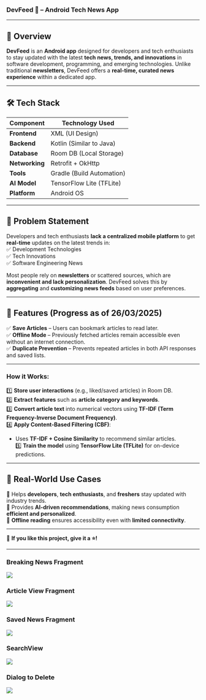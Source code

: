 
### **DevFeed 📱 – Android Tech News App**  

---

## 🚀 **Overview**  
**DevFeed** is an **Android app** designed for developers and tech enthusiasts to stay updated with the latest **tech news, trends, and innovations** in software development, programming, and emerging technologies. Unlike traditional **newsletters**, DevFeed offers a **real-time, curated news experience** within a dedicated app.  

---

## 🛠️ **Tech Stack**  

| Component  | Technology Used  |
|------------|----------------|
| **Frontend** | XML (UI Design) |
| **Backend** | Kotlin (Similar to Java) |
| **Database** | Room DB (Local Storage) |
| **Networking** | Retrofit + OkHttp |
| **Tools** | Gradle (Build Automation) |
| **AI Model** | TensorFlow Lite (TFLite) |
| **Platform** | Android OS |

---

## 🎯 **Problem Statement**  
Developers and tech enthusiasts **lack a centralized mobile platform** to get **real-time** updates on the latest trends in:  
✅ Development Technologies  
✅ Tech Innovations  
✅ Software Engineering News  

Most people rely on **newsletters** or scattered sources, which are **inconvenient and lack personalization**. DevFeed solves this by **aggregating** and **customizing news feeds** based on user preferences.  

---

## 📌 **Features (Progress as of 26/03/2025)**  

✅ **Save Articles** – Users can bookmark articles to read later.  
✅ **Offline Mode** – Previously fetched articles remain accessible even without an internet connection.  
✅ **Duplicate Prevention** – Prevents repeated articles in both API responses and saved lists.  

---

### **How it Works:**  
1️⃣ **Store user interactions** (e.g., liked/saved articles) in Room DB.  
2️⃣ **Extract features** such as **article category and keywords**.  
3️⃣ **Convert article text** into numerical vectors using **TF-IDF (Term Frequency-Inverse Document Frequency)**.  
4️⃣ **Apply Content-Based Filtering (CBF)**:  
   - Uses **TF-IDF + Cosine Similarity** to recommend similar articles.  
5️⃣ **Train the model** using **TensorFlow Lite (TFLite)** for on-device predictions.  

---

## 🎯 **Real-World Use Cases**  
🔹 Helps **developers**, **tech enthusiasts**, and **freshers** stay updated with industry trends.  
🔹 Provides **AI-driven recommendations**, making news consumption **efficient and personalized**.  
🔹 **Offline reading** ensures accessibility even with **limited connectivity**.  

---

💙 **If you like this project, give it a ⭐!**  

---

### Breaking News Fragment 
![](images/breakingnews.png)


### Article View Fragment
![](images/articleview.png)


### Saved News Fragment
![](images/savednews.png)


### SearchView
![](images/searchview.png)


### Dialog to Delete
![](images/dialogtodelete.png)
